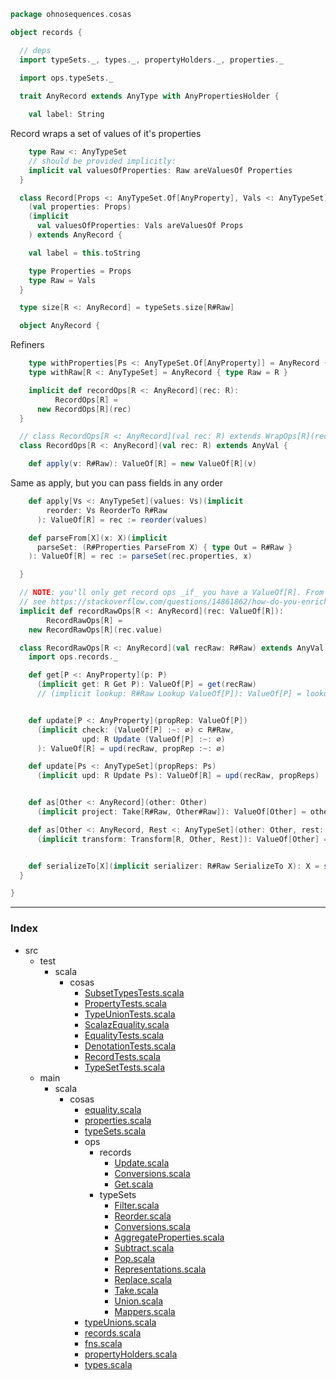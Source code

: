 
```scala
package ohnosequences.cosas

object records {

  // deps
  import typeSets._, types._, propertyHolders._, properties._
  
  import ops.typeSets._

  trait AnyRecord extends AnyType with AnyPropertiesHolder {

    val label: String
```

Record wraps a set of values of it's properties

```scala
    type Raw <: AnyTypeSet
    // should be provided implicitly:
    implicit val valuesOfProperties: Raw areValuesOf Properties
  }

  class Record[Props <: AnyTypeSet.Of[AnyProperty], Vals <: AnyTypeSet]
    (val properties: Props)
    (implicit 
      val valuesOfProperties: Vals areValuesOf Props
    ) extends AnyRecord {

    val label = this.toString

    type Properties = Props
    type Raw = Vals
  }

  type size[R <: AnyRecord] = typeSets.size[R#Raw]

  object AnyRecord {
```

Refiners

```scala
    type withProperties[Ps <: AnyTypeSet.Of[AnyProperty]] = AnyRecord { type Properties = Ps }
    type withRaw[R <: AnyTypeSet] = AnyRecord { type Raw = R }

    implicit def recordOps[R <: AnyRecord](rec: R): 
          RecordOps[R] = 
      new RecordOps[R](rec)
  }

  // class RecordOps[R <: AnyRecord](val rec: R) extends WrapOps[R](rec) {
  class RecordOps[R <: AnyRecord](val rec: R) extends AnyVal {

    def apply(v: R#Raw): ValueOf[R] = new ValueOf[R](v)
```

Same as apply, but you can pass fields in any order

```scala
    def apply[Vs <: AnyTypeSet](values: Vs)(implicit
        reorder: Vs ReorderTo R#Raw
      ): ValueOf[R] = rec := reorder(values)

    def parseFrom[X](x: X)(implicit 
      parseSet: (R#Properties ParseFrom X) { type Out = R#Raw }
    ): ValueOf[R] = rec := parseSet(rec.properties, x)

  }

  // NOTE: you'll only get record ops _if_ you have a ValueOf[R]. From that point, you don't need the wrapper at all, just use `rec.value`. This lets you make RecordRawOps a value class itself!
  // see https://stackoverflow.com/questions/14861862/how-do-you-enrich-value-classes-without-overhead/
  implicit def recordRawOps[R <: AnyRecord](rec: ValueOf[R]): 
        RecordRawOps[R] = 
    new RecordRawOps[R](rec.value)

  class RecordRawOps[R <: AnyRecord](val recRaw: R#Raw) extends AnyVal {
    import ops.records._

    def get[P <: AnyProperty](p: P)
      (implicit get: R Get P): ValueOf[P] = get(recRaw)
      // (implicit lookup: R#Raw Lookup ValueOf[P]): ValueOf[P] = lookup(recRaw.raw)


    def update[P <: AnyProperty](propRep: ValueOf[P])
      (implicit check: (ValueOf[P] :~: ∅) ⊂ R#Raw, 
                upd: R Update (ValueOf[P] :~: ∅)
      ): ValueOf[R] = upd(recRaw, propRep :~: ∅)

    def update[Ps <: AnyTypeSet](propReps: Ps)
      (implicit upd: R Update Ps): ValueOf[R] = upd(recRaw, propReps)


    def as[Other <: AnyRecord](other: Other)
      (implicit project: Take[R#Raw, Other#Raw]): ValueOf[Other] = other := project(recRaw)

    def as[Other <: AnyRecord, Rest <: AnyTypeSet](other: Other, rest: Rest)
      (implicit transform: Transform[R, Other, Rest]): ValueOf[Other] = transform(recRaw, other, rest)


    def serializeTo[X](implicit serializer: R#Raw SerializeTo X): X = serializer(recRaw)
  }

}

```


------

### Index

+ src
  + test
    + scala
      + cosas
        + [SubsetTypesTests.scala][test/scala/cosas/SubsetTypesTests.scala]
        + [PropertyTests.scala][test/scala/cosas/PropertyTests.scala]
        + [TypeUnionTests.scala][test/scala/cosas/TypeUnionTests.scala]
        + [ScalazEquality.scala][test/scala/cosas/ScalazEquality.scala]
        + [EqualityTests.scala][test/scala/cosas/EqualityTests.scala]
        + [DenotationTests.scala][test/scala/cosas/DenotationTests.scala]
        + [RecordTests.scala][test/scala/cosas/RecordTests.scala]
        + [TypeSetTests.scala][test/scala/cosas/TypeSetTests.scala]
  + main
    + scala
      + cosas
        + [equality.scala][main/scala/cosas/equality.scala]
        + [properties.scala][main/scala/cosas/properties.scala]
        + [typeSets.scala][main/scala/cosas/typeSets.scala]
        + ops
          + records
            + [Update.scala][main/scala/cosas/ops/records/Update.scala]
            + [Conversions.scala][main/scala/cosas/ops/records/Conversions.scala]
            + [Get.scala][main/scala/cosas/ops/records/Get.scala]
          + typeSets
            + [Filter.scala][main/scala/cosas/ops/typeSets/Filter.scala]
            + [Reorder.scala][main/scala/cosas/ops/typeSets/Reorder.scala]
            + [Conversions.scala][main/scala/cosas/ops/typeSets/Conversions.scala]
            + [AggregateProperties.scala][main/scala/cosas/ops/typeSets/AggregateProperties.scala]
            + [Subtract.scala][main/scala/cosas/ops/typeSets/Subtract.scala]
            + [Pop.scala][main/scala/cosas/ops/typeSets/Pop.scala]
            + [Representations.scala][main/scala/cosas/ops/typeSets/Representations.scala]
            + [Replace.scala][main/scala/cosas/ops/typeSets/Replace.scala]
            + [Take.scala][main/scala/cosas/ops/typeSets/Take.scala]
            + [Union.scala][main/scala/cosas/ops/typeSets/Union.scala]
            + [Mappers.scala][main/scala/cosas/ops/typeSets/Mappers.scala]
        + [typeUnions.scala][main/scala/cosas/typeUnions.scala]
        + [records.scala][main/scala/cosas/records.scala]
        + [fns.scala][main/scala/cosas/fns.scala]
        + [propertyHolders.scala][main/scala/cosas/propertyHolders.scala]
        + [types.scala][main/scala/cosas/types.scala]

[test/scala/cosas/SubsetTypesTests.scala]: ../../../test/scala/cosas/SubsetTypesTests.scala.md
[test/scala/cosas/PropertyTests.scala]: ../../../test/scala/cosas/PropertyTests.scala.md
[test/scala/cosas/TypeUnionTests.scala]: ../../../test/scala/cosas/TypeUnionTests.scala.md
[test/scala/cosas/ScalazEquality.scala]: ../../../test/scala/cosas/ScalazEquality.scala.md
[test/scala/cosas/EqualityTests.scala]: ../../../test/scala/cosas/EqualityTests.scala.md
[test/scala/cosas/DenotationTests.scala]: ../../../test/scala/cosas/DenotationTests.scala.md
[test/scala/cosas/RecordTests.scala]: ../../../test/scala/cosas/RecordTests.scala.md
[test/scala/cosas/TypeSetTests.scala]: ../../../test/scala/cosas/TypeSetTests.scala.md
[main/scala/cosas/equality.scala]: equality.scala.md
[main/scala/cosas/properties.scala]: properties.scala.md
[main/scala/cosas/typeSets.scala]: typeSets.scala.md
[main/scala/cosas/ops/records/Update.scala]: ops/records/Update.scala.md
[main/scala/cosas/ops/records/Conversions.scala]: ops/records/Conversions.scala.md
[main/scala/cosas/ops/records/Get.scala]: ops/records/Get.scala.md
[main/scala/cosas/ops/typeSets/Filter.scala]: ops/typeSets/Filter.scala.md
[main/scala/cosas/ops/typeSets/Reorder.scala]: ops/typeSets/Reorder.scala.md
[main/scala/cosas/ops/typeSets/Conversions.scala]: ops/typeSets/Conversions.scala.md
[main/scala/cosas/ops/typeSets/AggregateProperties.scala]: ops/typeSets/AggregateProperties.scala.md
[main/scala/cosas/ops/typeSets/Subtract.scala]: ops/typeSets/Subtract.scala.md
[main/scala/cosas/ops/typeSets/Pop.scala]: ops/typeSets/Pop.scala.md
[main/scala/cosas/ops/typeSets/Representations.scala]: ops/typeSets/Representations.scala.md
[main/scala/cosas/ops/typeSets/Replace.scala]: ops/typeSets/Replace.scala.md
[main/scala/cosas/ops/typeSets/Take.scala]: ops/typeSets/Take.scala.md
[main/scala/cosas/ops/typeSets/Union.scala]: ops/typeSets/Union.scala.md
[main/scala/cosas/ops/typeSets/Mappers.scala]: ops/typeSets/Mappers.scala.md
[main/scala/cosas/typeUnions.scala]: typeUnions.scala.md
[main/scala/cosas/records.scala]: records.scala.md
[main/scala/cosas/fns.scala]: fns.scala.md
[main/scala/cosas/propertyHolders.scala]: propertyHolders.scala.md
[main/scala/cosas/types.scala]: types.scala.md